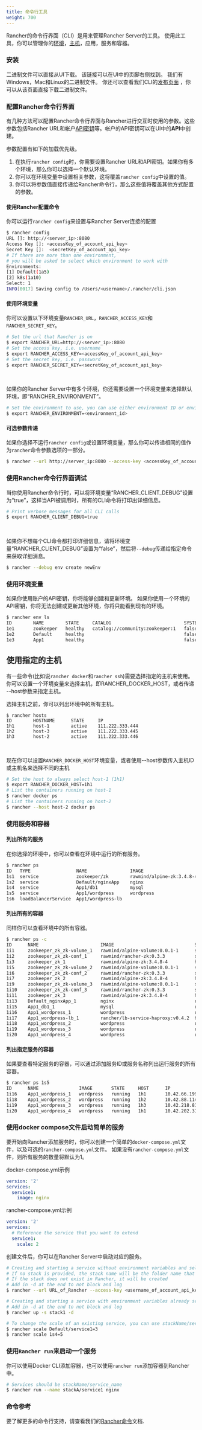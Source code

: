 ```yaml
---
title: 命令行工具
weight: 700
---
```


Rancher的命令行界面（CLI）是用来管理Rancher Server的工具。 使用此工具，你可以管理你的[环境](/docs/rancher/v1.x/cn/infrastructure/environments/)，[主机](/docs/rancher/v1.x/cn/infrastructure/hosts/)，应用，服务和容器。

### 安装

二进制文件可以直接从UI下载。 该链接可以在UI中的页脚右侧找到。 我们有Windows，Mac和Linux的二进制文件。 你还可以查看我们CLI的[发布页面](https://github.com/rancher/cli/releases) ，你可以从该页面直接下载二进制文件。

### 配置Rancher命令行界面

有几种方法可以配置Rancher命令行界面与Rancher进行交互时使用的参数。这些参数包括Rancher URL和帐户[API密钥](/docs/rancher/v1.x/cn/api/v2-beta/api-keys/)等。帐户的API密钥可以在UI中的**API**中创建。

参数配置有如下的加载优先级。

1. 在执行`rancher config`时，你需要设置Rancher URL和API密钥。如果你有多个环境，那么你可以选择一个默认环境。
2. 你可以在环境变量中设置相关参数，这将覆盖`rancher config`中设置的值。
3. 你可以将参数值直接传递给Rancher命令行，那么这些值将覆盖其他方式配置的参数。

#### 使用Rancher配置命令

你可以运行`rancher config`来设置与Rancher Server连接的配置

```bash
$ rancher config
URL []: http://<server_ip>:8080
Access Key []: <accessKey_of_account_api_key>
Secret Key []:  <secretKey_of_account_api_key>
# If there are more than one environment,
# you will be asked to select which environment to work with
Environments:
[1] Default(1a5)
[2] k8s(1a10)
Select: 1
INFO[0017] Saving config to /Users/<username>/.rancher/cli.json
```

#### 使用环境变量

你可以设置以下环境变量`RANCHER_URL`，`RANCHER_ACCESS_KEY`和`RANCHER_SECRET_KEY`。

```bash
# Set the url that Rancher is on
$ export RANCHER_URL=http://<server_ip>:8080
# Set the access key, i.e. username
$ export RANCHER_ACCESS_KEY=<accessKey_of_account_api_key>
# Set the secret key, i.e. password
$ export RANCHER_SECRET_KEY=<secretKey_of_account_api_key>
```

<br>

如果你的Rancher Server中有多个环境，你还需要设置一个环境变量来选择默认环境，即“RANCHER_ENVIRONMENT”。

```bash
# Set the environment to use, you can use either environment ID or environment name
$ export RANCHER_ENVIRONMENT=<environment_id>
```

#### 可选参数传递

如果你选择不运行`rancher config`或设置环境变量，那么你可以传递相同的值作为`rancher`命令参数选项的一部分。

```bash
$ rancher --url http://server_ip:8080 --access-key <accessKey_of_account_api_key> --secret-key <secretKey_of_account_api_key> --env <environment_id> ps
```

### 使用Rancher命令行界面调试

当你使用Rancher命令行时，可以将环境变量“RANCHER_CLIENT_DEBUG”设置为“true”，这样当API被调用时，所有的CLI命令将打印出详细信息。

```bash
# Print verbose messages for all CLI calls
$ export RANCHER_CLIENT_DEBUG=true
```
<br>

如果你不想每个CLI命令都打印详细信息，请将环境变量“RANCHER_CLIENT_DEBUG”设置为“false”，然后将`--debug`传递给指定命令来获取详细消息。

```bash
$ rancher --debug env create newEnv
```

### 使用环境变量

如果你使用账户的API密钥，你将能够创建和更新环境。 如果你使用一个环境的API密钥，你将无法创建或更新其他环境，你将只能看到现有的环境。

```bash
$ rancher env ls
ID        NAME        STATE     CATALOG                           SYSTEM    DETAIL
1e1       zookeeper   healthy   catalog://community:zookeeper:1   false
1e2       Default     healthy                                     false
1e3       App1        healthy                                     false
```

## 使用指定的主机

有一些命令(比如说`rancher docker`和`rancher ssh`)需要选择指定的主机来使用。你可以设置一个环境变量来选择主机，即RANCHER_DOCKER_HOST，或者传递 --host参数来指定主机。

选择主机之前，你可以列出环境中的所有主机。

```
$ rancher hosts
ID        HOSTNAME      STATE     IP
1h1       host-1        active    111.222.333.444
1h2       host-3        active    111.222.333.445
1h3       host-2        active    111.222.333.446
```

<br>

现在你可以设置`RANCHER_DOCKER_HOST`环境变量，或者使用--host参数传入主机ID或主机名来选择不同的主机

```bash
# Set the host to always select host-1 (1h1)
$ export RANCHER_DOCKER_HOST=1h1
# List the containers running on host-1
$ rancher docker ps
# List the containers running on host-2
$ rancher --host host-2 docker ps
```

### 使用服务和容器

#### 列出所有的服务

在你选择的环境中，你可以查看在环境中运行的所有服务。

```bash
$ rancher ps
ID   TYPE                 NAME                IMAGE                       STATE     SCALE   ENDPOINTS            DETAIL
1s1  service              zookeeper/zk        rawmind/alpine-zk:3.4.8-4   healthy   3
1s2  service              Default/nginxApp    nginx                       healthy   1
1s4  service              App1/db1            mysql                       healthy   1
1s5  service              App1/wordpress      wordpress                   healthy   4
1s6  loadBalancerService  App1/wordpress-lb                               healthy   1       111.222.333.444:80
```

#### 列出所有的容器

同样你可以查看环境中的所有容器。

```bash
$ rancher ps -c
ID      NAME                       IMAGE                              STATE     HOST   IP              DOCKER         DETAIL
1i1     zookeeper_zk_zk-volume_1   rawmind/alpine-volume:0.0.1-1      stopped   1h1                    a92b6d3dad18
1i2     zookeeper_zk_zk-conf_1     rawmind/rancher-zk:0.3.3           stopped   1h1                    2e8085a4b517
1i3     zookeeper_zk_1             rawmind/alpine-zk:3.4.8-4          healthy   1h1    10.42.150.2     e3ef1c6ff70e
1i5     zookeeper_zk_zk-volume_2   rawmind/alpine-volume:0.0.1-1      stopped   1h2                    e716f562e0a4
1i6     zookeeper_zk_zk-conf_2     rawmind/rancher-zk:0.3.3           stopped   1h2                    5cd1cebea5a3
1i7     zookeeper_zk_2             rawmind/alpine-zk:3.4.8-4          healthy   1h2    10.42.88.102    21984a4445d1
1i9     zookeeper_zk_zk-volume_3   rawmind/alpine-volume:0.0.1-1      stopped   1h3                    7c614003f08c
1i10    zookeeper_zk_zk-conf_3     rawmind/rancher-zk:0.3.3           stopped   1h3                    53fb77cd8ae0
1i11    zookeeper_zk_3             rawmind/alpine-zk:3.4.8-4          healthy   1h3    10.42.249.162   84a80eb8e037
1i13    Default_nginxApp_1         nginx                              running   1h1    10.42.107.28    e1195a563280
1i15    App1_db1_1                 mysql                              running   1h3    10.42.116.171   0624e0a7f2fc
1i16    App1_wordpress_1           wordpress                          running   1h1    10.42.66.199    4bb77abebc08
1i17    App1_wordpress-lb_1        rancher/lb-service-haproxy:v0.4.2  healthy   1h2    10.42.199.163   5d3a005278d3
1i18    App1_wordpress_2           wordpress                          running   1h2    10.42.88.114    01ec967c49ac
1i19    App1_wordpress_3           wordpress                          running   1h3    10.42.218.81    3aae3fc6163a
1i20    App1_wordpress_4           wordpress                          running   1h1    10.42.202.31    0b67ef86db22
```

#### 列出指定服务的容器

如果要查看特定服务的容器，可以通过添加服务ID或服务名称列出运行服务的所有容器。

```bash
$ rancher ps 1s5
ID      NAME               IMAGE       STATE     HOST      IP             DOCKER         DETAIL
1i16    App1_wordpress_1   wordpress   running   1h1       10.42.66.199   4bb77abebc08
1i18    App1_wordpress_2   wordpress   running   1h2       10.42.88.114   01ec967c49ac
1i19    App1_wordpress_3   wordpress   running   1h3       10.42.218.81   3aae3fc6163a
1i20    App1_wordpress_4   wordpress   running   1h1       10.42.202.31   0b67ef86db22
```

### 使用docker compose文件启动简单的服务

要开始向Rancher添加服务时，你可以创建一个简单的`docker-compose.yml`文件，以及可选的`rancher-compose.yml`文件。 如果没有`rancher-compose.yml`文件，则所有服务的数量将默认为1。

docker-compose.yml示例

```yaml
version: '2'
services:
  service1:
    image: nginx
```

rancher-compose.yml示例

```yaml
version: '2'
services:
  # Reference the service that you want to extend
  service1:
    scale: 2
```

创建文件后，你可以在Rancher Server中启动对应的服务。

```bash
# Creating and starting a service without environment variables and selecting a stack
# If no stack is provided, the stack name will be the folder name that the command is running from
# If the stack does not exist in Rancher, it will be created
# Add in -d at the end to not block and log
$ rancher --url URL_of_Rancher --access-key <username_of_account_api_key> --secret-key <password_of_account_api_key> --env Default up -s stack1 -d

# Creating and starting a service with environment variables already set
# Add in -d at the end to not block and log
$ rancher up -s stack1 -d

# To change the scale of an existing service, you can use stackName/serviceName or service ID
$ rancher scale Default/service1=3
$ rancher scale 1s4=5
```

### 使用`Rancher run`来启动一个服务

你可以使用Docker CLI添加容器，也可以使用`rancher run`添加容器到Rancher中。

```bash
# Services should be stackName/service_name
$ rancher run --name stackA/service1 nginx
```

### 命令参考

要了解更多的命令行支持，请查看我们的[Rancher命令](/docs/rancher/v1.x/cn/infrastructure/cli/commands/)文档.
